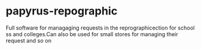 # papyrus-repographic
Full software for managaging requests in the reprographicection for school ss and colleges.Can also be used for small stores for managing their request and so on

